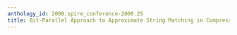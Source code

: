 ```yaml
---
anthology_id: 2000.spire_conference-2000.25
title: Bit-Parallel Approach to Approximate String Matching in Compressed Texts
---
```

